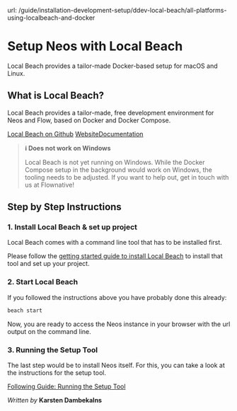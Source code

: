 url: /guide/installation-development-setup/ddev-local-beach/all-platforms-using-localbeach-and-docker
# Setup Neos with Local Beach

Local Beach provides a tailor-made Docker-based setup for macOS and Linux.

## What is Local Beach?

Local Beach provides a tailor-made, free development environment for Neos and Flow, based on Docker and Docker Compose.

[Local Beach on Github](https://github.com/flownative/localbeach) [Website](https://www.flownative.com/en/products/localbeach.html)[Documentation](https://www.flownative.com/en/documentation/guides/localbeach/local-beach-setup-docker-based-neos-development-howto.html)

> **ℹ️ Does not work on Windows**
> 
> Local Beach is not yet running on Windows. While the Docker Compose setup in the background would work on Windows, the tooling needs to be adjusted. If you want to help out, get in touch with us at Flownative!

## Step by Step Instructions

### 1\. Install Local Beach & set up project

Local Beach comes with a command line tool that has to be installed first.

Please follow the [getting started guide to install Local Beach](https://www.flownative.com/en/documentation/guides/localbeach/local-beach-setup-docker-based-neos-development-howto.html) to install that tool and set up your project.

### 2\. Start Local Beach

If you followed the instructions above you have probably done this already:

```bash
beach start
```

Now, you are ready to access the Neos instance in your browser with the url output on the command line.

### 3\. Running the Setup Tool

The last step would be to install Neos itself. For this, you can take a look at the instructions for the setup tool.

[Following Guide: Running the Setup Tool](/guide/installation-development-setup/running-the-setup-tool)

_Written by_ **Karsten Dambekalns**